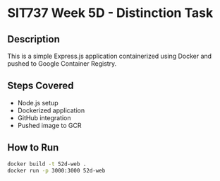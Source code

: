 # SIT737 Week 5D - Distinction Task

## Description
This is a simple Express.js application containerized using Docker and pushed to Google Container Registry.

## Steps Covered
- Node.js setup
- Dockerized application
- GitHub integration
- Pushed image to GCR

## How to Run
```bash
docker build -t 52d-web .
docker run -p 3000:3000 52d-web
